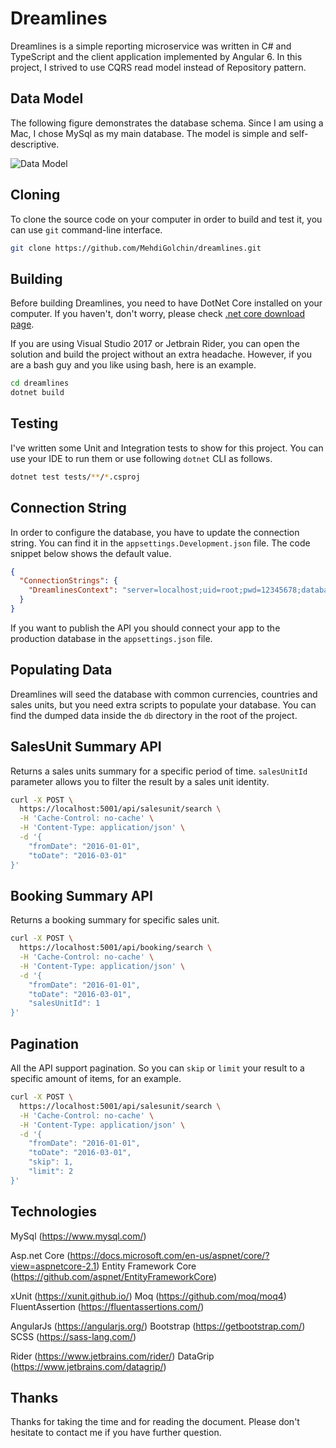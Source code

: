 # Dreamlines

Dreamlines is a simple reporting microservice was written in C# and TypeScript and the client application implemented by Angular 6. In this project, I strived to use CQRS read model instead of Repository pattern.

## Data Model

The following figure demonstrates the database schema. Since I am using a Mac, I chose MySql as my main database. The model is simple and self-descriptive.

![Data Model](/Users/mehdigolchin/Projects/Dreamlines/datamodel.png)

## Cloning

To clone the source code on your computer in order to build and test it, you can use `git` command-line interface.

```bash
git clone https://github.com/MehdiGolchin/dreamlines.git
```

## Building

Before building Dreamlines, you need to have DotNet Core installed on your computer. If you haven't, don't worry, please check [.net core download page](https://www.microsoft.com/net/download).

If you are using Visual Studio 2017 or Jetbrain Rider, you can open the solution and build the project without an extra headache. However, if you are a bash guy and you like using bash, here is an example.

```bash
cd dreamlines
dotnet build
```

## Testing

I've written some Unit and Integration tests to show for this project. You can use your IDE to run them or use following `dotnet` CLI as follows.

```bash
dotnet test tests/**/*.csproj
```

## Connection String

In order to configure the database, you have to update the connection string. You can find it in the `appsettings.Development.json` file. The code snippet below shows the default value.

```json
{
  "ConnectionStrings": {
    "DreamlinesContext": "server=localhost;uid=root;pwd=12345678;database=dreamlines_dev"
  }
}
```

If you want to publish the API you should connect your app to the production database in the  `appsettings.json` file.

## Populating Data

Dreamlines will seed the database with common currencies, countries and sales units, but you need extra scripts to populate your database. You can find the dumped data inside the `db` directory in the root of the project.

## SalesUnit Summary API

Returns a sales units summary for a specific period of time. `salesUnitId` parameter allows you to filter the result by a sales unit identity.

```bash
curl -X POST \
  https://localhost:5001/api/salesunit/search \
  -H 'Cache-Control: no-cache' \
  -H 'Content-Type: application/json' \
  -d '{
	"fromDate": "2016-01-01",
	"toDate": "2016-03-01"
}'
```

## Booking Summary API

Returns a booking summary for specific sales unit.

```bash
curl -X POST \
  https://localhost:5001/api/booking/search \
  -H 'Cache-Control: no-cache' \
  -H 'Content-Type: application/json' \
  -d '{
	"fromDate": "2016-01-01",
	"toDate": "2016-03-01",
	"salesUnitId": 1
}'
```

## Pagination

All the API support pagination. So you can `skip` or `limit` your result to a specific amount of items, for an example.

```bash
curl -X POST \
  https://localhost:5001/api/salesunit/search \
  -H 'Cache-Control: no-cache' \
  -H 'Content-Type: application/json' \
  -d '{
	"fromDate": "2016-01-01",
	"toDate": "2016-03-01",
	"skip": 1,
	"limit": 2
}'
```

## Technologies

MySql	(https://www.mysql.com/)

Asp.net Core	(https://docs.microsoft.com/en-us/aspnet/core/?view=aspnetcore-2.1)
Entity Framework Core	(https://github.com/aspnet/EntityFrameworkCore)

xUnit	(https://xunit.github.io/)
Moq		(https://github.com/moq/moq4)
FluentAssertion	(https://fluentassertions.com/)

AngularJs	(https://angularjs.org/)
Bootstrap	(https://getbootstrap.com/)
SCSS	(https://sass-lang.com/)

Rider	(https://www.jetbrains.com/rider/)
DataGrip		(https://www.jetbrains.com/datagrip/)

## Thanks

Thanks for taking the time and for reading the document. Please don't hesitate to contact me if you have further question.